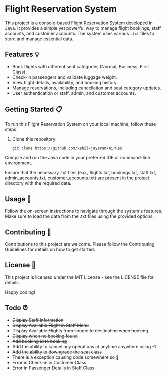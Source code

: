 # Flight Reservation System

This project is a console-based Flight Reservation System developed in Java. It provides a simple yet powerful way to manage flight bookings, staff accounts, and customer accounts. The system uses various `.txt` files to store and manage essential data.

## Features 💡

- Book flights with different seat categories (Normal, Business, First Class).
- Check-in passengers and validate luggage weight.
- View flight details, availability, and booking history.
- Manage reservations, including cancellation and seat category updates.
- User authentication or staff, admin, and customer accounts.

## Getting Started 📋

To run this Flight Reservation System on your local machine, follow these steps:

1. Clone this repository:

   ```bash
   git clone https://github.com/kabil-jayaram/AirRes
Compile and run the Java code in your preferred IDE or command-line environment.

Ensure that the necessary .txt files (e.g., flights.txt, bookings.txt, staff.txt, admin_accounts.txt, customer_accounts.txt) are present in the project directory with the required data.

## Usage 🌠
Follow the on-screen instructions to navigate through the system's features.
Make sure to load the data from the .txt files using the provided options.

## Contributing 🤝
Contributions to this project are welcome. Please follow the Contributing Guidelines for details on how to get started.

## License 📄
This project is licensed under the MIT License - see the LICENSE file for details.

Happy coding!

## Todo ⏰
- ~~Display Staff Information~~
- ~~Display Available Flight in Staff Menu~~
- ~~Display Available Flights from source to destination when booking~~
- ~~Display when no booking found~~
- ~~Add booking id to booking~~
- Add the ability to cancel any operations at anytime anywhere using -1
- ~~Add the ability to downgrade the seat class~~
- There is a exception causing code somewhere so 🥲
- Error in Check-in in Customer Class
- Error in Passenger Details in Staff Class
